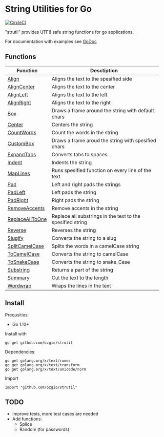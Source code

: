 String Utilities for Go
=======================
[![CircleCI](https://circleci.com/gh/ozgio/strutil.svg?style=svg)](https://circleci.com/gh/ozgio/strutil)

"strutil" provides UTF8 safe string functions for go applications. 

For documentation with examples see [GoDoc](https://godoc.org/github.com/ozgio/strutil)

## Functions

| Function                                                                  | Desctiption                                           |
|---------------------------------------------------------------------------|-------------------------------------------------------|
| [Align](https://godoc.org/github.com/ozgio/strutil#Align)                 | Aligns the text to the spesified side                 |
| [AlignCenter](https://godoc.org/github.com/ozgio/strutil#AlignCenter)     | Aligns the text to the center                         |
| [AlignLeft](https://godoc.org/github.com/ozgio/strutil#AlignLeft)         | Aligns the text to the left                           |
| [AlignRight](https://godoc.org/github.com/ozgio/strutil#AlignRight)       | Aligns the text to the right                          |
| [Box](https://godoc.org/github.com/ozgio/strutil#Box)                     | Draws a frame around the string with default chars    |
| [Center](https://godoc.org/github.com/ozgio/strutil#Center)               | Centers the string                                    |
| [CountWords](https://godoc.org/github.com/ozgio/strutil#CountWords)       | Count the words in the string                         |
| [CustomBox](https://godoc.org/github.com/ozgio/strutil#CustomBox)         | Draws a frame aroud the string with spesified chars   |
| [ExpandTabs](https://godoc.org/github.com/ozgio/strutil#ExpandTabs)       | Converts tabs to spaces                               |
| [Indent](https://godoc.org/github.com/ozgio/strutil#Indent)               | Indents the string                                    |
| [MapLines](https://godoc.org/github.com/ozgio/strutil#MapLines)           | Runs spesified function on every line of the text     |
| [Pad](https://godoc.org/github.com/ozgio/strutil#Pad)                     | Left and right pads the strings                       |
| [PadLeft](https://godoc.org/github.com/ozgio/strutil#PadLeft)             | Left pads the string                                  |
| [PadRight](https://godoc.org/github.com/ozgio/strutil#PadRight)           | Right pads the string                                 |
| [RemoveAccents](https://godoc.org/github.com/ozgio/strutil#RemoveAccents) | Remove accents in the string                          |
| [ReplaceAllToOne](https://godoc.org/github.com/ozgio/strutil#ReplaceAllToOne) | Replace all substrings in the text to the spesified string   |
| [Reverse](https://godoc.org/github.com/ozgio/strutil#Reverse)             | Reverses the string                                   |
| [Slugify](https://godoc.org/github.com/ozgio/strutil#Slugify)             | Converts the string to a slug                         |
| [SplitCamelCase](https://godoc.org/github.com/ozgio/strutil#SplitCamelCase)   | Splits the words in a camelCase string            |
| [ToCamelCase](https://godoc.org/github.com/ozgio/strutil#ToCamelCase)     | Converts the string to camelCase                      |
| [ToSnakeCase](https://godoc.org/github.com/ozgio/strutil#ToSnakeCase)     | Converts the string to snake_Case                     |
| [Substring](https://godoc.org/github.com/ozgio/strutil#Substring)         | Returns a part of the string                          |
| [Summary](https://godoc.org/github.com/ozgio/strutil#Summary)             | Cut the text to the length                            |
| [Wordwrap](https://godoc.org/github.com/ozgio/strutil#Wordwrap)           | Wraps the lines in the text                           |

## Install 

Prequsities:
- Go 1.10+

Install with 

    go get github.com/ozgio/strutil

Dependencies:

    go get golang.org/x/text/runes
	go get golang.org/x/text/transform
	go get golang.org/x/text/unicode/norm

Import

    import "github.com/ozgio/strutil"

## TODO
- Improve tests, more test cases are needed
- Add functions:
  - Splice
  - Random (for passwords)